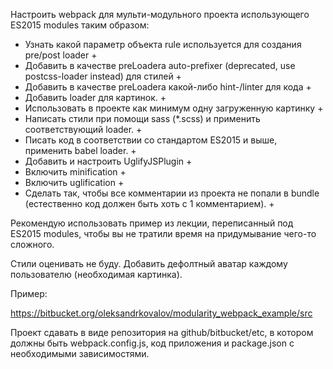 Настроить webpack для мульти-модульного проекта использующего ES2015 modules таким образом: 
* Узнать какой параметр объекта rule используется для создания pre/post loader +
* Добавить в качестве preLoadera auto-prefixer (deprecated, use postcss-loader instead) для стилей +
* Добавить в качестве preLoadera какой-либо hint-/linter для кода +
* Добавить loader для картинок. +
* Использовать в проекте как минимум одну загруженную картинку +
* Написать стили при помощи sass (*.scss) и применить соответствующий loader. +
* Писать код в соответствии со стандартом ES2015 и выше, применить babel loader. +
* Добавить и настроить UglifyJSPlugin +
* Включить minification +
* Включить uglification +
* Сделать так, чтобы все комментарии из проекта не попали в bundle (естественно код должен быть хоть с 1 комментарием). +

Рекомендую использовать пример из лекции, переписанный под ES2015 modules,
чтобы вы не тратили время на придумывание чего-то сложного.

Стили оценивать не буду. Добавить дефолтный аватар каждому пользователю (необходимая картинка).

Пример:

https://bitbucket.org/oleksandrkovalov/modularity_webpack_example/src

Проект сдавать в виде репозитория на github/bitbucket/etc, в котором должны быть webpack.config.js,
код приложения и package.json с необходимыми зависимостями.

